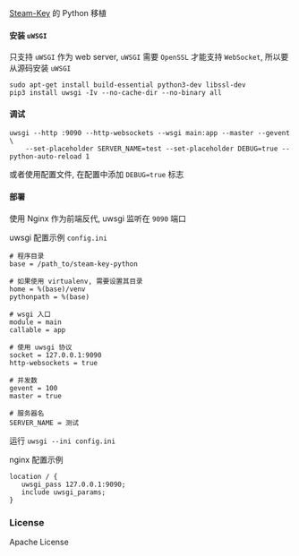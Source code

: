 [Steam-Key](https://github.com/zyfworks/steam-key) 的 Python 移植


#### 安装 `uWSGI`

只支持 `uWSGI` 作为 web server, `uWSGI` 需要 `OpenSSL` 才能支持 `WebSocket`, 所以要从源码安装 `uWSGI`

```shell
sudo apt-get install build-essential python3-dev libssl-dev
pip3 install uwsgi -Iv --no-cache-dir --no-binary all 
```

#### 调试

```shell
uwsgi --http :9090 --http-websockets --wsgi main:app --master --gevent \
    --set-placeholder SERVER_NAME=test --set-placeholder DEBUG=true --python-auto-reload 1
```

或者使用配置文件, 在配置中添加 `DEBUG=true` 标志

#### 部署

使用 Nginx 作为前端反代, uwsgi 监听在 `9090` 端口

uwsgi 配置示例 `config.ini`

```
# 程序目录
base = /path_to/steam-key-python

# 如果使用 virtualenv, 需要设置其目录
home = %(base)/venv
pythonpath = %(base)

# wsgi 入口
module = main
callable = app

# 使用 uwsgi 协议
socket = 127.0.0.1:9090
http-websockets = true

# 并发数
gevent = 100
master = true

# 服务器名
SERVER_NAME = 测试

```

运行 `uwsgi --ini config.ini`

nginx 配置示例

```shell
location / {
   uwsgi_pass 127.0.0.1:9090;
   include uwsgi_params;
}
```



### License
Apache License
